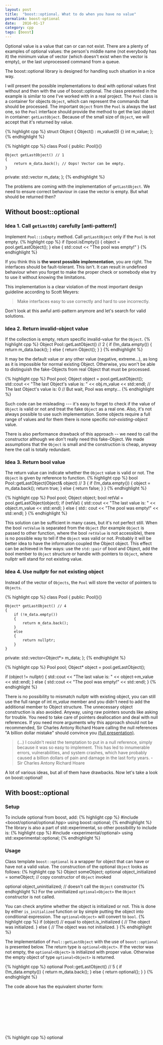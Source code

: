 ```yaml
---
layout: post
title:  "boost::optional. What to do when you have no value"
permalink: boost-optional
date:   2016-01-17
category: cpp
tags: [boost]
---
```

Optional value is a value that can or can not exist. There are a plenty of examples of optional values: the person's middle name (not everybody has it) the minimum value of vector (which doesn't exist when the vector is empty), or the last unprocessed command from a queue.

The boost::optional library is designed for handling such situation in a nice way.

I will present the possible implementations to deal with optional values first without and then with the use of boost::optional. The class presented in the example is similar to one I've worked with in a real project. The `Pool` class is a container for objects `Object`, which can represent the commands that should be processed. The important `Object` from the `Pool` is always the last one, so the `Pool` interface should provide the method to get the last object in container: `getLastObject`. Because of the small size of `Object`, we will accept that it's returned by value.

{% highlight cpp %}
struct Object
{
    Object() : m_value(0) {}
    int m_value;
};
{% endhighlight %}

{% highlight cpp %}
class Pool
{
public:
    Pool(){}

    Object getLastObject() // 1
    {
        return m_data.back(); // Oops! Vector can be empty.
    }

private:
    std::vector<Obj> m_data;
};
{% endhighlight %}

The problems are coming with the implementation of `getLastObject`. We need to ensure correct behaviour in case the vector is empty.
But what should be returned then?

## Without boost::optional

### Idea 1. Call `getLastObj` carefully [anti-pattern!]

Implement `Pool::isEmpty` method. Call `getLastObject` only if the `Pool` is not empty.
{% highlight cpp %}
if (!pool.isEmpty())
{
    object = pool.getLastObject();
}
else
{
    std::cout << "The pool was empty!"
}
{% endhighlight %}

If you think this is **the worst possible implementation**, you are right. The interfaces should be fault-tolerant. This isn't. It can result in undefined behaviour when you forget to make the proper check or somebody else try to use it without knowing the limitations. 

This implementation is a clear violation of the most important design guideline according to Scott Meyers: 

> Make interfaces easy to use correctly and hard to use incorrectly.

Don't look at this awful anti-pattern anymore and let's search for valid solutions.

### Idea 2. Return invalid-object value
If the collection is empty, return specific invalid-value for the `Object`.
{% highlight cpp %}
Object Pool::getLastObject() // 2
{
    if (!m_data.empty())
    {
        return m_data.back();
    }
    else
    {
        return Object();
    }
}
{% endhighlight %}

It may be the default value or any other value (negative, extreme...), as long as it is impossible for normal existing Object. Otherwise, you won't be able to distinguish the fake-Objects from real Object that must be processed.

{% highlight cpp %}
Pool pool;
Object object = pool.getLastObject();
std::cout << "The last Object's value is: " << obj.m_value << std::endl;
// The last Object's value is: 0
// But wait, Pool was empty...
{% endhighlight %}

Such code can be misleading --- it's easy to forget to check if the value of `Object` is valid or not and treat the fake `Object` as a real one. Also, it's not always possible to use such implementation. Some objects require a full range of values and for them there is none specific *not-existing-object* value. 

There is also performance drawback of this approach -- we need to call the constructor although we don't really need this fake-Object. We made assumptions that the `Object` is small and the construction is cheap, anyway here the call is totally redundant.

### Idea 3. Return bool value
The return value can indicate whether the `Object` value is valid or not. The `Object` is given by reference to function.
{% highlight cpp %}
bool Pool::getLastObject(Object& object) // 3
{
    if (!m_data.empty())
    {
       object = m_data.back();
       return true;
    }
    else
    {
       return false;
    }
}
{% endhighlight %}

{% highlight cpp %}
Pool pool;
Object object;
bool retVal = pool.getLastObject(object);
if (retVal)
{
    std::cout << "The last value is: " << object.m_value << std::endl;
}
else
{
    std:: cout << "The pool was empty!" << std::endl;
}
{% endhighlight %}

This solution can be sufficient in many cases, but it's not perfect still. When the bool `retValue` is separated from the `Object` (for example `Object` is passed to other function, where the bool `retValue` is not accessible), there is no possible way to tell if the `Object` was valid or not. Probably it will be better idea to have the information coupled the Object object. This effect can be achieved in few ways: use the `std::pair` of bool and Object, add the bool member to `Object` structure or handle with pointers to `Object`, where nullptr will stand for not existing value. 

### Idea 4. Use nullptr for not existing object
Instead of the vector of `Objects`, the `Pool` will store the vector of pointers to `Objects`.

{% highlight cpp %}
class Pool
{
public:
    Pool(){}

    Object* getLastObject() // 4
    {
        if (!m_data.empty())
        {
            return m_data.back();
        }
        else
        {
            return nullptr;
        }
    }

private:
    std::vector<Object*> m_data;
};
{% endhighlight %}

{% highlight cpp %}
Pool pool;
Object* object = pool.getLastObject();

if (object != nullptr)
{
    std::cout << "The last value is: " << object->m_value << std::endl;
}
else
{
    std::cout << "The pool was empty!" << std::endl;
}
{% endhighlight %}

There is no possibility to mismatch nullptr with existing object, you can still use the full range of int <i>m_value</i> member and you didn't need to add the additional member to Object structure. The unnecessary object construction is also avoided. Anyway, using raw pointers sounds like asking for trouble. You need to take care of pointers deallocation and deal with null references. If you need more arguments why this approach should not be recommended, Sir Charles Antony Richard Hoare calling the null references "A billion dollar mistake" should convince you [(full presentation)][nullref].

> (...) I couldn't resist the temptation to put in a null reference, simply because it was so easy to implement. This has led to innumerable errors, vulnerabilities, and system crashes, which have probably caused a billion dollars of pain and damage in the last forty years. - Sir Charles Antony Richard Hoare

A lot of various ideas, but all of them have drawbacks. Now let's take a look on boost::optional!

## With boost::optional

### Setup

To include optional from boost, add:
{% highlight cpp %}
#include <boost/optional/optional.hpp>
using boost::optional;
{% endhighlight %}
The library is also a part of std::experimental, so other possibility to include is:
{% highlight cpp %}
#include <experimental/optional>
using std::experimental::optional;
{% endhighlight %}

### Usage
Class template `boost::optional` is a  wrapper for object that can have or have not a valid value. The construction of the optional `Object` looks as follows:
{% highlight cpp %}
Object someObject;
optional<Object> object_initialized = someObject;
// copy constructor of `Object` invoked

optional<Object> object_uninitialized;
// doesn't call the `Object` constructor
{% endhighlight %}
For the uninitialized `optional<Object>` the `Object` constructor is not called.

You can check anytime whether the object is initialized or not. This is done by either `is_initialized` function or by simple putting the object into conditional expression. The `optional<Object>` will convert to `bool`.
{% highlight cpp %}
if (object) // equal to object.is_initialized
{
    // The object was initialized.
}
else
{
    // The object was not initialized.
}
{% endhighlight %}

The implementation of `Pool::getLastObject` with the use of `boost::optional` is presented below. The return type is `optional<Object>`. If the vector was not empty, the `optional<Object>` is initialized with proper value. Otherwise the empty object of type `optional<Object>` is returned.

{% highlight cpp %}
optional<Object> Pool::getLastObject() // 5
{
    if (!m_data.empty())
    {
        return m_data.back();
    }
    else
    {
        return optional<Object>{};
    }
}
{% endhighlight %}

The code above has the equivalent shorter form:

{% highlight cpp %}
optional<Object> Pool::getLastObject() // 6
{
    return !m_data.empty() ? m_data.back() : optional<Object>{};
}
{% endhighlight %}

Now we can get the last object from Pool with the following code. The `m_value` is accessed from `optional<Object>` with the `->` operator. 
{% highlight cpp %}
Pool pool;
optional<Object> object = pool.getLastObject();
if (object)
{
    std::cout << "The last value is: " << object->m_value << std::endl;
}
else
{
    std:: cout << "The pool was empty!" << std::endl;
}
{% endhighlight %}

You could also use `get()` method to receive from `optional<Object>` the instance of type `Object`.
{% highlight cpp %}
std::cout << "The last value is: " << object.get().m_value << std::endl;
{% endhighlight %}

If the object was uninitialized, calling the `get()` method or the `->`, `*` operators will result in the assertion.

#### Conditional constructor

There is also another way to construct optional objects with the use of special two-arguments constructor: `optional<T>{condition, value}`. The first argument is a condition. The second argument is an initialization value to be used when the condition is true. When the condition is false the object stays uninitialized. 

This method not very useful for the presented case of `getLastObject` since we would repeat the `empty()` check and call the constructor of `Object` unnecessarily (to create the value to be passed as second argument in case the Pool is empty). This constructor is useful when the initialization value already exist or it's built-in type, like `int`:

{% highlight cpp %}
optional<int> getValue()
{
    return optional<int>{condition == true, 5};
}
{% endhighlight %}


### Summary
+ Boost.optional is designed for the values that can be initialized as well as uninitialized and both situations are normal,

+ Boost.optional doesn't set limitation on the possible values that the object can use,

+ Boost.optional is safer than the usage of nullptr for missing value,

+ Boost.optional doesn't call the wrapped type constructor for uninitialized values,

+ Boost.optional provides easily accessible and direct information about the object state (initialized/uninitialized),

+ Boost.optional makes your code good-looking, safe and easy to debug.

## Further reading
* [Boost.org doc: optional][boostorg], 
* [The Boost C++ Libraries: boost.optional,][theboostcpplib]
* [A gotcha with Optional.][gotcha]

[boostorg]: http://www.boost.org/doc/libs/1_57_0/libs/optional/doc/html/index.html
[theboostcpplib]: http://theboostcpplibraries.com/boost.optional
[nullref]: http://www.infoq.com/presentations/Null-References-The-Billion-Dollar-Mistake-Tony-Hoare
[gotcha]: https://akrzemi1.wordpress.com/2014/12/02/a-gotcha-with-optional/


